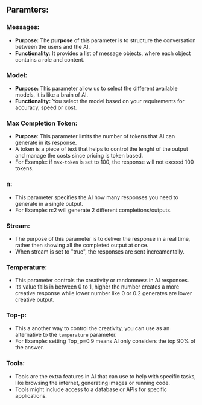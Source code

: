 ## Paramters: 

### Messages:  
  * **Purpose:** The **purpose** of this parameter is to structure the conversation between the users and the AI. 
  * **Functionality**: It provides a list of message objects, where each object contains a role and content.

### Model: 
 * **Purpose:** This parameter allow us to select the different available models, it is like a brain of AI.  
 * **Functionality:** You select the model based on your requirements for accuracy, speed or cost.

### Max Completion Token: 
 * **Purpose**: This parameter limits the number of tokens that AI can generate in its response.
 * A token is a piece of text that helps to control the lenght of the output and manage the costs since pricing is token based. 
 * For Example: if `max-token` is set to 100, the response will not exceed 100 tokens.

### n: 
* This parameter specifies the AI how many responses you need to generate in a single output.
* For Example: n:2 will generate 2 different completions/outputs.

### Stream: 
* The purpose of this parameter is to deliver the response in a real time, rather then showing all the completed output at once.
* When stream is set to "true", the responses are sent increamentally.

### Temperature: 
* This parameter controls the creativity or randomness in AI responses.
* Its value falls in between 0 to 1, higher the number creates a more creative response while lower number like 0 or 0.2 generates are lower creative output.

### Top-p: 

* This a another way to control the creativity, you can use as an alternative to the `temperature` parameter. 
* For Example: setting Top_p=0.9 means AI only considers the top 90% of the answer.

### Tools: 
* Tools are the extra features in AI that can use to help with specific tasks, like browsing the internet, generating images or running code.
* Tools might include access to a database or APIs for specific applications.
